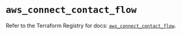# `aws_connect_contact_flow`

Refer to the Terraform Registry for docs: [`aws_connect_contact_flow`](https://registry.terraform.io/providers/hashicorp/aws/5.56.0/docs/resources/connect_contact_flow).
